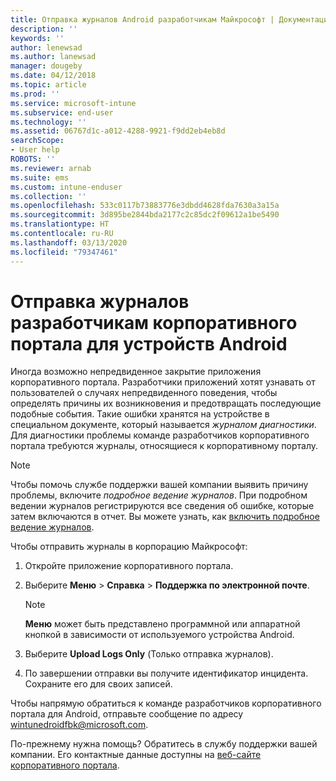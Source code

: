 ```yaml
---
title: Отправка журналов Android разработчикам Майкрософт | Документация Майкрософт
description: ''
keywords: ''
author: lenewsad
ms.author: lanewsad
manager: dougeby
ms.date: 04/12/2018
ms.topic: article
ms.prod: ''
ms.service: microsoft-intune
ms.subservice: end-user
ms.technology: ''
ms.assetid: 06767d1c-a012-4288-9921-f9dd2eb4eb8d
searchScope:
- User help
ROBOTS: ''
ms.reviewer: arnab
ms.suite: ems
ms.custom: intune-enduser
ms.collection: ''
ms.openlocfilehash: 533c0117b73883776e3dbdd4628fda7630a3a15a
ms.sourcegitcommit: 3d895be2844bda2177c2c85dc2f09612a1be5490
ms.translationtype: HT
ms.contentlocale: ru-RU
ms.lasthandoff: 03/13/2020
ms.locfileid: "79347461"
---
```

# <a name="send-logs-to-the-company-portal-developers-for-android-devices"></a>Отправка журналов разработчикам корпоративного портала для устройств Android

Иногда возможно непредвиденное закрытие приложения корпоративного портала. Разработчики приложений хотят узнавать от пользователей о случаях непредвиденного поведения, чтобы определять причины их возникновения и предотвращать последующие подобные события. Такие ошибки хранятся на устройстве в специальном документе, который называется _журналом диагностики_. Для диагностики проблемы команде разработчиков корпоративного портала требуются журналы, относящиеся к корпоративному порталу.

> [!Note]
> Чтобы помочь службе поддержки вашей компании выявить причину проблемы, включите _подробное ведение журналов_. При подробном ведении журналов регистрируются все сведения об ошибке, которые затем включаются в отчет. Вы можете узнать, как [включить подробное ведение журналов](use-verbose-logging-to-help-your-it-administrator-fix-device-issues-android.md). 

Чтобы отправить журналы в корпорацию Майкрософт:

1. Откройте приложение корпоративного портала.

2. Выберите **Меню** > **Справка** > **Поддержка по электронной почте**.

    > [!NOTE]
    > **Меню** может быть представлено программной или аппаратной кнопкой в зависимости от используемого устройства Android.

3. Выберите **Upload Logs Only** (Только отправка журналов).

4. По завершении отправки вы получите идентификатор инцидента. Сохраните его для своих записей.

Чтобы напрямую обратиться к команде разработчиков корпоративного портала для Android, отправьте сообщение по адресу <a href="mailto:wintunedroidfbk@microsoft.com?subject=Send logs to Microsoft&body=Describe the issue you are having.">wintunedroidfbk@microsoft.com</a>. 

По-прежнему нужна помощь? Обратитесь в службу поддержки вашей компании. Его контактные данные доступны на [веб-сайте корпоративного портала](https://go.microsoft.com/fwlink/?linkid=2010980).

